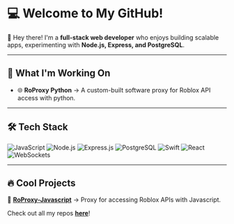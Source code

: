 # 💻 Welcome to My GitHub!  

👋 Hey there! I'm a **full-stack web developer** who enjoys building scalable apps, experimenting with **Node.js, Express, and PostgreSQL**.

---

## 🚀 **What I'm Working On**
- 🌐 **RoProxy Python** → A custom-built software proxy for Roblox API access with python.  

---

## 🛠 **Tech Stack**
![JavaScript](https://img.shields.io/badge/-JavaScript-F7DF1E?style=flat-square&logo=javascript&logoColor=black)
![Node.js](https://img.shields.io/badge/-Node.js-339933?style=flat-square&logo=node.js&logoColor=white)
![Express.js](https://img.shields.io/badge/-Express.js-000000?style=flat-square&logo=express&logoColor=white)
![PostgreSQL](https://img.shields.io/badge/-PostgreSQL-336791?style=flat-square&logo=postgresql&logoColor=white)
![Swift](https://img.shields.io/badge/-Swift-FA7343?style=flat-square&logo=swift&logoColor=white)
![React](https://img.shields.io/badge/-React-61DAFB?style=flat-square&logo=react&logoColor=black)
![WebSockets](https://img.shields.io/badge/-WebSockets-007396?style=flat-square&logo=websocket&logoColor=white)

---

## 🔥 **Cool Projects**

📌 **[RoProxy-Javascript](https://github.com/insanerest/RoProxy-API-Javascript)** → Proxy for accessing Roblox APIs with Javascript.  

Check out all my repos [**here**](https://github.com/yourusername?tab=repositories)!  

